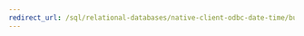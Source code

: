 ```yaml
---
redirect_url: /sql/relational-databases/native-client-odbc-date-time/bulk-copy-changes-for-enhanced-date-and-time-types-ole-db-and-odbc?toc=%2fsql%2frelational-databases%2fnative-client-odbc-date-time%2ftoc.json
---
```

